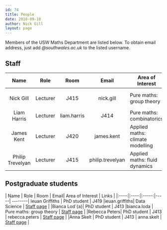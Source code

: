 ```yaml
---
id: 74
title: People
date: 2018-09-18
author: Nick Gill
layout: page
---
```


Members of the USW Maths Department are listed below. To obtain email address, just add *@southwales.ac.uk* to the listed username.

## Staff

| Name | Role | Room | Email |  Area of Interest | Links |
|:----:|:----:|:-----:|:----:|-----| --------|
|Nick Gill|Lecturer|J415|nick.gill|Pure maths: group theory| <a href = "http://boolesrings.org/nickgill">Website</a> <br> <a href = "https://pure.southwales.ac.uk/en/persons/nicholas-gill(72b8ce29-32db-4ec4-a6a6-6fa586c31aad)/publications.html">Publications</a> <br> <a href = "http://staff.southwales.ac.uk/users/7988-ngill">Staff page</a> |
|Liam Harris| Lecturer |liam.harris| J414 | Pure maths: combinatorics | <a href = "https://pure.southwales.ac.uk/en/persons/liam-harris(49321f9b-6e7d-4edd-90d3-03808d9516a4)/publications.html">Publications</a> <br> <a href = "http://staff.southwales.ac.uk/users/5265-lhharris">Staff page</a> |
|James Kent|Lecturer | J420|james.kent| Applied maths: climate modelling| <a href = "https://pure.southwales.ac.uk/en/persons/james-kent(f397a1d4-057a-4fbd-a9a7-d8b528b2d8df)/publications.html">Publications</a> <br> <a href = "http://staff.southwales.ac.uk/users/8005-jkent">Staff page</a> |
|Philip Trevelyan| Lecturer|J415|philip.trevelyan| Applied maths: fluid dynamics| <a href = "https://pure.southwales.ac.uk/en/persons/pmj-trevelyan(05d1b722-f4f0-45bb-a854-f61cbd42b817)/publications.html">Publications</a> <br> <a href = "http://staff.southwales.ac.uk/users/3932-ptrevely">Staff page</a> |

## Postgraduate students

| Name | Role | Room | Email| Area of Interest | Links |
|:----:|:----:|:-----:|-----| --------|
Ieuan Griffiths | PhD student | J419 |ieuan.griffiths| Data Science | <a href = "http://staff.southwales.ac.uk/users/10446-igriffit">Staff page</a> | 
|Bianca Lod\`{a}| PhD student | J413 |bianca.loda | Pure maths: group theory  | <a href = "http://staff.southwales.ac.uk/users/9674-bloda">Staff page</a>  |
|Rebecca Peters| PhD student | J413 | rebecca.peters  | <a href = "http://staff.southwales.ac.uk/users/9719-rpeters1">Staff page</a>  |
|Anna Skelt | PhD student | J413 | anna.skelt | <a href = "http://staff.southwales.ac.uk/users/9673-askelt">Staff page</a>  |

